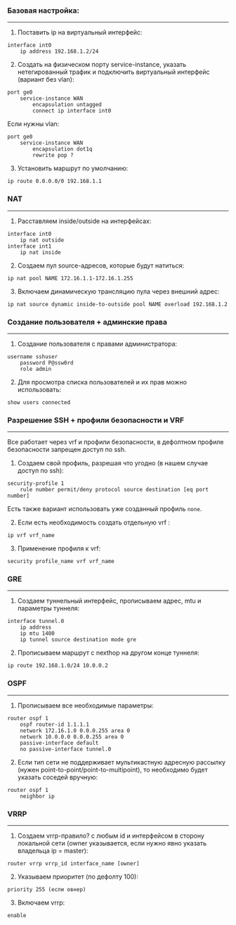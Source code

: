 ### Базовая настройка:
---
1. Поставить ip на виртуальный интерфейс:
```
interface int0
	ip address 192.168.1.2/24
```

2. Создать на физическом порту service-instance, указать нетегированный трафик и подключить виртуальный интерфейс (вариант без vlan):
```
port ge0
	service-instance WAN
		encapsulation untagged
		connect ip interface int0
```
Если нужны vlan:
```
port ge0
	service-instance WAN
		encapsulation dot1q
		rewrite pop ?
```

3. Установить маршрут по умолчанию:
```
ip route 0.0.0.0/0 192.168.1.1
```

### NAT
---
1. Расставляем inside/outside на интерфейсах:
```
interface int0 
	ip nat outside
interface int1
	ip nat inside
```

2. Создаем пул source-адресов, которые будут натиться:
```
ip nat pool NAME 172.16.1.1-172.16.1.255
```

3. Включаем динамическую трансляцию пула через внешний адрес:
```
ip nat source dynamic inside-to-outside pool NAME overload 192.168.1.2
```


### Создание пользователя + админские права
---
1. Создание пользователя с правами администратора:
```
username sshuser
	password P@ssw0rd
	role admin
```

2. Для просмотра списка пользователей и их прав можно использовать:
```
show users connected
```

### Разрешение SSH + профили безопасности и VRF
---
Все работает через vrf и профили безопасности, в дефолтном профиле безопасности запрещен доступ по ssh.

1. Создаем свой профиль, разрешая что угодно (в нашем случае доступ по ssh):
```
security-profile 1
	rule number permit/deny protocol source destination [eq port number]
```
Есть также вариант использовать уже созданный профиль `none`.

2. Если есть необходимость создать отдельную vrf :
```
ip vrf vrf_name
```

3. Применение профиля к vrf:
```
security profile_name vrf vrf_name
```

### GRE
---
1. Создаем туннельный интерфейс, прописываем адрес, mtu и параметры туннеля:
```
interface tunnel.0
	ip address 
	ip mtu 1400
	ip tunnel source destination mode gre
```

2. Прописываем маршрут с nexthop на другом конце туннеля:
```
ip route 192.168.1.0/24 10.0.0.2
```

### OSPF
---
1. Прописываем все необходимые параметры:
```
router ospf 1
	ospf router-id 1.1.1.1
	network 172.16.1.0 0.0.0.255 area 0
	network 10.0.0.0 0.0.0.255 area 0
	passive-interface default
	no passive-interface tunnel.0
```

2. Если тип сети не поддерживает мультикастную адресную рассылку (нужен point-to-point/point-to-multipoint), то необходимо будет указать соседей вручную:
```
router ospf 1
	neighbor ip
```

### VRRP
---
1. Создаем vrrp-правило? с любым id и интерфейсом в сторону локальной сети (owner указывается, если нужно явно указать владельца ip = master):
```
router vrrp vrrp_id interface_name [owner]
```

2. Указываем приоритет (по дефолту 100):
```
priority 255 (если овнер)
```

3. Включаем vrrp:
```
enable
```
